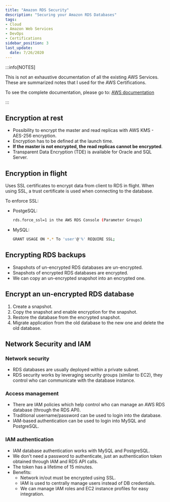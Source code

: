 ```yaml
---
title: "Amazon RDS Security"
description: "Securing your Amazon RDS Databases"
tags: 
- Cloud
- Amazon Web Services
- DevOps
- Certifications
sidebar_position: 3
last_update:
  date: 7/26/2020
---
```



:::info[NOTES]

This is not an exhaustive documentation of all the existing AWS Services. These are summarized notes that I used for the AWS Certifications.

To see the complete documentation, please go to: [AWS documentation](https://docs.aws.amazon.com/)

:::


## Encryption at rest

- Possibility to encrypt the master and read replicas with AWS KMS - AES-256 encryption.
- Encryption has to be defined at the launch time.
- **If the master is not encrypted, the read replicas cannot be encrypted**.
- Transparent Data Encryption (TDE) is available for Oracle and SQL Server.

## Encryption in flight

Uses SSL certificates to encrypt data from client to RDS in flight. When using SSL, a trust certificate is used when connecting to the database.

To enforce SSL:

- PostgeSQL: 

    ```bash
    rds.force_ssl=1 in the AWS RDS Console (Parameter Groups)
    ```

- MySQL: 

    ```bash
    GRANT USAGE ON *.* To 'user'@'%' REQUIRE SSL; 
    ```

## Encrypting RDS backups

- Snapshots of un-encrypted RDS databases are un-encrypted.
- Snapshots of encrypted RDS databases are encrypted.
- We can copy an un-encrypted snapshot into an encrypted one.

## Encrypt an un-encrypted RDS database

1. Create a snapshot.
2. Copy the snapshot and enable encryption for the snapshot.
3. Restore the database from the encrypted snapshot.
4. Migrate application from the old database to the new one and delete the old database.

## Network Security and IAM

### Network security

- RDS databases are usually deployed within a private subnet.
- RDS security works by leveraging security groups (similar to EC2), they control who can communicate with the database instance.

### Access management

- There are IAM policies which help control who can manage an AWS RDS database (through the RDS API).
- Traditional username/password can be used to login into the database.
- IAM-based authentication can be used to login into MySQL and PostgreSQL. 

### IAM authentication

- IAM database authentication works with MySQL and PostgreSQL.
- We don't need a password to authenticate, just an authentication token obtained through IAM and RDS API calls.
- The token has a lifetime of 15 minutes.
- Benefits:
    - Network in/out must be encrypted using SSL.
    - IAM is used to centrally manage users instead of DB credentials.
    - We can manage IAM roles and EC2 instance profiles for easy integration.